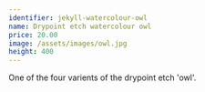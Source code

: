 ```yaml
---
identifier: jekyll-watercolour-owl
name: Drypoint etch watercolour owl
price: 20.00
image: /assets/images/owl.jpg
height: 400
---
```

One of the four varients of the drypoint etch 'owl'.
